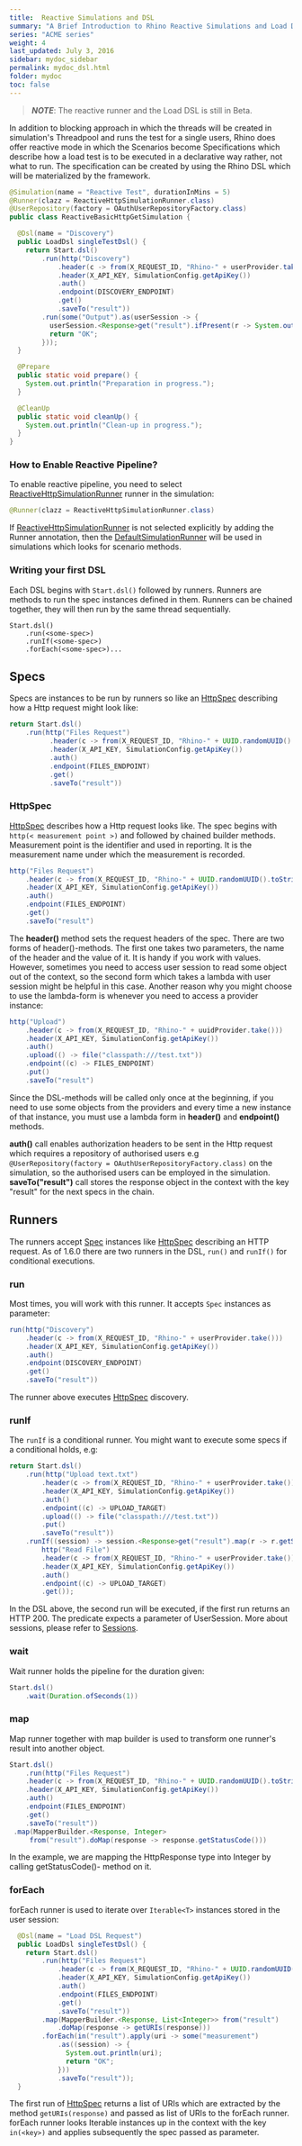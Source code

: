 ```yaml
---
title:  Reactive Simulations and DSL
summary: "A Brief Introduction to Rhino Reactive Simulations and Load DSL"
series: "ACME series"
weight: 4
last_updated: July 3, 2016
sidebar: mydoc_sidebar
permalink: mydoc_dsl.html
folder: mydoc
toc: false
---
```



> **_NOTE_**: The reactive runner and the Load DSL is still in Beta. 

In addition to blocking approach in which the threads will be created in simulation's Threadpool and runs the test for a single users,  Rhino does offer reactive mode in which the Scenarios become Specifications which describe how a load test is to be executed in a declarative way rather, not what to run. The specification can be created by using the Rhino DSL which will be materialized by the framework. 

```java
@Simulation(name = "Reactive Test", durationInMins = 5)
@Runner(clazz = ReactiveHttpSimulationRunner.class)
@UserRepository(factory = OAuthUserRepositoryFactory.class)
public class ReactiveBasicHttpGetSimulation {

  @Dsl(name = "Discovery")
  public LoadDsl singleTestDsl() {
    return Start.dsl()
        .run(http("Discovery")
            .header(c -> from(X_REQUEST_ID, "Rhino-" + userProvider.take()))
            .header(X_API_KEY, SimulationConfig.getApiKey())
            .auth()
            .endpoint(DISCOVERY_ENDPOINT)
            .get()
            .saveTo("result"))
        .run(some("Output").as(userSession -> {
          userSession.<Response>get("result").ifPresent(r -> System.out.println(r.getStatusCode()));
          return "OK";
        }));
  }

  @Prepare
  public static void prepare() {
    System.out.println("Preparation in progress.");
  }

  @CleanUp
  public static void cleanUp() {
    System.out.println("Clean-up in progress.");
  }
}

```

### How to Enable Reactive Pipeline?

To enable reactive pipeline, you need to select [ReactiveHttpSimulationRunner](http://ryos.io/static/javadocs/io/ryos/rhino/sdk/runners/ReactiveHttpSimulationRunner.html) runner in the simulation:

```java
@Runner(clazz = ReactiveHttpSimulationRunner.class)
```

If [ReactiveHttpSimulationRunner](http://ryos.io/static/javadocs/io/ryos/rhino/sdk/runners/ReactiveHttpSimulationRunner.html) is not selected explicitly by adding the Runner annotation, then the [DefaultSimulationRunner](http://ryos.io/static/javadocs/io/ryos/rhino/sdk/runners/DefaultSimulationRunner.html) will be used in simulations which looks for scenario methods.  

### Writing your first DSL

Each DSL begins with `Start.dsl()` followed by runners. Runners are methods to run the spec instances defined in them. Runners can be chained together, they will then run by the same thread sequentially.

```
Start.dsl()
    .run(<some-spec>)
    .runIf(<some-spec>)
    .forEach(<some-spec>)...
``` 

## Specs

Specs are instances to be run by runners so like an [HttpSpec](http://ryos.io/static/javadocs/io/ryos/rhino/sdk/dsl/specs/HttpSpec.html) describing how a Http request might look like:

```java
return Start.dsl()
    .run(http("Files Request")
          .header(c -> from(X_REQUEST_ID, "Rhino-" + UUID.randomUUID().toString()))
          .header(X_API_KEY, SimulationConfig.getApiKey())
          .auth()
          .endpoint(FILES_ENDPOINT)
          .get()
          .saveTo("result"))
``` 

### HttpSpec

[HttpSpec](http://ryos.io/static/javadocs/io/ryos/rhino/sdk/dsl/specs/HttpSpec.html) describes how a Http request looks like. The spec begins with `http(< measurement point >)` and followed by chained builder methods. Measurement point is the identifier and used in reporting. It is the measurement name under which the measurement is recorded.   

```java
http("Files Request")
    .header(c -> from(X_REQUEST_ID, "Rhino-" + UUID.randomUUID().toString()))
    .header(X_API_KEY, SimulationConfig.getApiKey())
    .auth()
    .endpoint(FILES_ENDPOINT)
    .get()
    .saveTo("result")
```

The **header()** method sets the request headers of the spec. There are two forms of header()-methods. The first one takes two parameters, the name of the header and the value of it. It is handy if you work with values. However, sometimes you need to access user session to read some object out of the context, so the second form which takes a lambda with user session might be helpful in this case. Another reason why you might choose to use the lambda-form is whenever you need to access a provider instance:

```java
http("Upload")
    .header(c -> from(X_REQUEST_ID, "Rhino-" + uuidProvider.take()))
    .header(X_API_KEY, SimulationConfig.getApiKey())
    .auth()
    .upload(() -> file("classpath:///test.txt"))
    .endpoint((c) -> FILES_ENDPOINT)
    .put()
    .saveTo("result")
```

Since the DSL-methods will be called only once at the beginning, if you need to use some objects from the providers and every time a new instance of that instance, you must use a lambda form in **header()** and **endpoint()** methods. 

**auth()** call enables authorization headers to be sent in the Http request which requires a repository of authorised users e.g `@UserRepository(factory = OAuthUserRepositoryFactory.class)` on the simulation, so the authorised users can be employed in the simulation. **saveTo("result")** call stores the response object in the context with the key "result" for the next specs in the chain.

## Runners  

The runners accept [Spec](http://ryos.io/static/javadocs/io/ryos/rhino/sdk/dsl/specs/Spec.html) instances like [HttpSpec](http://ryos.io/static/javadocs/io/ryos/rhino/sdk/dsl/specs/HttpSpec.html) describing an HTTP request. As of 1.6.0 there are two runners in the DSL, `run()` and `runIf()` for conditional executions. 

### run

Most times, you will work with this runner. It accepts `Spec` instances as parameter: 

```java
run(http("Discovery")
    .header(c -> from(X_REQUEST_ID, "Rhino-" + userProvider.take()))
    .header(X_API_KEY, SimulationConfig.getApiKey())
    .auth()
    .endpoint(DISCOVERY_ENDPOINT)
    .get()
    .saveTo("result"))
``` 

The runner above executes [HttpSpec](http://ryos.io/static/javadocs/io/ryos/rhino/sdk/dsl/specs/HttpSpec.html) discovery. 

### runIf

The `runIf` is a conditional runner. You might want to execute some specs if a conditional holds, e.g:

```java
return Start.dsl()
    .run(http("Upload text.txt")
        .header(c -> from(X_REQUEST_ID, "Rhino-" + userProvider.take()))
        .header(X_API_KEY, SimulationConfig.getApiKey())
        .auth()
        .endpoint((c) -> UPLOAD_TARGET)
        .upload(() -> file("classpath:///test.txt"))
        .put()
        .saveTo("result"))
    .runIf((session) -> session.<Response>get("result").map(r -> r.getStatusCode() == 200).orElse(false),
        http("Read File")
        .header(c -> from(X_REQUEST_ID, "Rhino-" + userProvider.take()))
        .header(X_API_KEY, SimulationConfig.getApiKey())
        .auth()
        .endpoint((c) -> UPLOAD_TARGET)
        .get());
```

In the DSL above, the second run will be executed, if the first run returns an HTTP 200. The predicate expects a parameter of UserSession. More about sessions, please refer to [Sessions](http://ryos.io/mydoc_sessions.html).

### wait

Wait runner holds the pipeline for the duration given:
```java
Start.dsl()
    .wait(Duration.ofSeconds(1))
``` 


### map

Map runner together with map builder is used to transform one runner's result into another object.

```java
Start.dsl()
    .run(http("Files Request")
    .header(c -> from(X_REQUEST_ID, "Rhino-" + UUID.randomUUID().toString()))
    .header(X_API_KEY, SimulationConfig.getApiKey())
    .auth()
    .endpoint(FILES_ENDPOINT)
    .get()
    .saveTo("result"))
 .map(MapperBuilder.<Response, Integer>
     from("result").doMap(response -> response.getStatusCode()))

```

In the example, we are mapping the HttpResponse type into Integer by calling getStatusCode()- method on it. 

### forEach

forEach runner is used to iterate over `Iterable<T>` instances stored in the user session:

```java
  @Dsl(name = "Load DSL Request")
  public LoadDsl singleTestDsl() {
    return Start.dsl()
        .run(http("Files Request")
            .header(c -> from(X_REQUEST_ID, "Rhino-" + UUID.randomUUID().toString()))
            .header(X_API_KEY, SimulationConfig.getApiKey())
            .auth()
            .endpoint(FILES_ENDPOINT)
            .get()
            .saveTo("result"))
        .map(MapperBuilder.<Response, List<Integer>> from("result")
            .doMap(response -> getURIs(response)))
        .forEach(in("result").apply(uri -> some("measurement")
            .as((session) -> {
              System.out.println(uri);
              return "OK";
            }))
            .saveTo("result"));
  }
```

The first run of [HttpSpec](http://ryos.io/static/javadocs/io/ryos/rhino/sdk/dsl/specs/HttpSpec.html) returns a list of URIs which are extracted by the method `getURIs(response)` and passed as list of URIs to the forEach runner. forEach runner looks Iterable instances up in the context with the key `in(<key>)` and applies subsequently the spec passed as parameter. 
